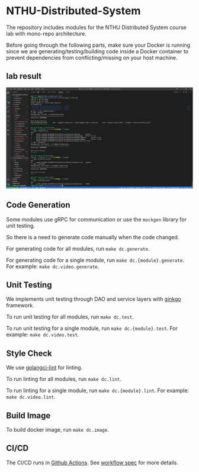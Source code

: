 # NTHU-Distributed-System

The repository includes modules for the NTHU Distributed System course lab with mono-repo architecture.

Before going through the following parts, make sure your Docker is running since we are generating/testing/building code inside a Docker container to prevent dependencies from conflicting/missing on your host machine.

## lab result
![](result3.png)

## Code Generation

Some modules use gRPC for communication or use the `mockgen` library for unit testing.

So there is a need to generate code manually when the code changed.

For generating code for all modules, run `make dc.generate`.

For generating code for a single module, run `make dc.{module}.generate`. For example: `make dc.video.generate`.

## Unit Testing

We implements unit testing through DAO and service layers with [ginkgo](https://onsi.github.io/ginkgo/) framework.

To run unit testing for all modules, run `make dc.test`.

To run unit testing for a single module, run `make dc.{module}.test`. For example: `make dc.video.test`.

## Style Check

We use [golangci-lint](https://github.com/golangci/golangci-lint) for linting.

To run linting for all modules, run `make dc.lint`.

To run linting for a single module, run `make dc.{module}.lint`. For example: `make dc.video.lint`.

## Build Image

To build docker image, run `make dc.image`.

## CI/CD

The CI/CD runs in [Github Actions](https://github.com/features/actions). See [workflow spec](.github/workflows/main.yml) for more details.
